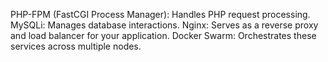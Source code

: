   
 PHP-FPM (FastCGI Process Manager): Handles PHP request processing.
 MySQLi: Manages database interactions.
 Nginx: Serves as a reverse proxy and load balancer for your application.
 Docker Swarm: Orchestrates these services across multiple nodes.
